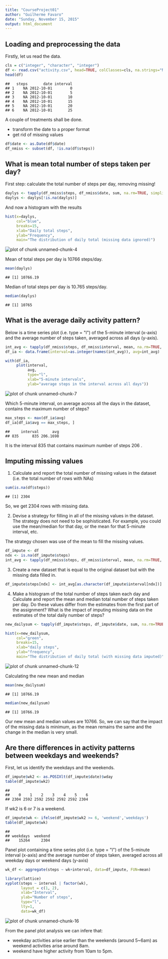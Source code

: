 ```yaml
---
title: "CourseProject01"
author: "Guilherme Favaro"
date: "Sunday, November 15, 2015"
output: html_document
---
```


## Loading and preprocessing the data

Firstly, let us read the data.

```r
cls = c("integer", "character", "integer")
df <- read.csv("activity.csv", head=TRUE, colClasses=cls, na.strings="NA")
head(df)
```

```
##   steps       date interval
## 1    NA 2012-10-01        0
## 2    NA 2012-10-01        5
## 3    NA 2012-10-01       10
## 4    NA 2012-10-01       15
## 5    NA 2012-10-01       20
## 6    NA 2012-10-01       25
```

A couple of treatments shall be done.
- transform the date to a proper format
- get rid of missing values


```r
df$date <- as.Date(df$date)
df_nmiss <- subset(df, !is.na(df$steps))
```

## What is mean total number of steps taken per day?

First step: calculate the total number of steps per day, removing missing!

```r
daylys <- tapply(df_nmiss$steps, df_nmiss$date, sum, na.rm=TRUE, simplify=T)
daylys <- daylys[!is.na(daylys)]
```

And now a histogram with the results


```r
hist(x=daylys,
     col="blue",
     breaks=15,
     xlab="Daily total steps",
     ylab="Frequency",
     main="The distribution of daily total (missing data ignored)")
```

![plot of chunk unnamed-chunk-4](figure/unnamed-chunk-4-1.png) 

Mean of total steps per day is 10766 steps/day.

```r
mean(daylys)
```

```
## [1] 10766.19
```


Median of total steps per day is 10.765 steps/day.

```r
median(daylys)
```

```
## [1] 10765
```

## What is the average daily activity pattern?

Below is a time series plot (i.e. type = "l") of the 5-minute interval (x-axis) and the average number of steps taken, averaged across all days (y-axis).


```r
int_avg <- tapply(df_nmiss$steps, df_nmiss$interval, mean, na.rm=TRUE, simplify=T)
df_ia <- data.frame(interval=as.integer(names(int_avg)), avg=int_avg)

with(df_ia,
     plot(interval,
          avg,
          type="l",
          xlab="5-minute intervals",
          ylab="average steps in the interval across all days"))
```

![plot of chunk unnamed-chunk-7](figure/unnamed-chunk-7-1.png) 

Which 5-minute interval, on average across all the days in the dataset, contains the maximum number of steps?


```r
max_steps <- max(df_ia$avg)
df_ia[df_ia$avg == max_steps, ]
```

```
##     interval      avg
## 835      835 206.1698
```

It is the interval 835 that contains maximum number of steps 206 .

## Imputing missing values

1. Calculate and report the total number of missing values in the dataset (i.e. the total number of rows with NAs)


```r
sum(is.na(df$steps))
```

```
## [1] 2304
```
So, we get 2304 rows with missing data.

2. Devise a strategy for filling in all of the missing values in the dataset. The strategy does not need to be sophisticated. For example, you could use the mean/median for that day, or the mean for that 5-minute interval, etc.

The strategy chosen was use of the mean to fill the missing values.


```r
df_impute <- df
ndx <- is.na(df_impute$steps)
int_avg <- tapply(df_nmiss$steps, df_nmiss$interval, mean, na.rm=TRUE, simplify=T)
```

3. Create a new dataset that is equal to the original dataset but with the missing data filled in.


```r
df_impute$steps[ndx] <- int_avg[as.character(df_impute$interval[ndx])]
```

4. Make a histogram of the total number of steps taken each day and Calculate and report the mean and median total number of steps taken per day. Do these values differ from the estimates from the first part of the assignment? What is the impact of imputing missing data on the estimates of the total daily number of steps?

  

```r
new_dailysum <- tapply(df_impute$steps, df_impute$date, sum, na.rm=TRUE, simplify=T)

hist(x=new_dailysum,
     col="green",
     breaks=15,
     xlab="daily steps",
     ylab="frequency",
     main="The distribution of daily total (with missing data imputed)")
```

![plot of chunk unnamed-chunk-12](figure/unnamed-chunk-12-1.png) 

Calculating the new mean and median

```r
mean(new_dailysum)
```

```
## [1] 10766.19
```

```r
median(new_dailysum)
```

```
## [1] 10766.19
```

Our new mean and median values are 10766. So, we can say that the impact of the missing data is minimum, as the mean remains the same and the change in the median is very small.

## Are there differences in activity patterns between weekdays and weekends?

First, let us identify the weekdays and the weekends.


```r
df_impute$wk2 <- as.POSIXlt(df_impute$date)$wday
table(df_impute$wk2)
```

```
## 
##    0    1    2    3    4    5    6 
## 2304 2592 2592 2592 2592 2592 2304
```

If wk2 is 6 or 7 is a weekend.


```r
df_impute$wk <- ifelse(df_impute$wk2 >= 6, 'weekend','weekdays')
table(df_impute$wk)
```

```
## 
## weekdays  weekend 
##    15264     2304
```

Panel plot containing a time series plot (i.e. type = "l") of the 5-minute interval (x-axis) and the average number of steps taken, averaged across all weekday days or weekend days (y-axis)


```r
wk_df <- aggregate(steps ~ wk+interval, data=df_impute, FUN=mean)

library(lattice)
xyplot(steps ~ interval | factor(wk),
       layout = c(1, 2),
       xlab="Interval",
       ylab="Number of steps",
       type="l",
       lty=1,
       data=wk_df)
```

![plot of chunk unnamed-chunk-16](figure/unnamed-chunk-16-1.png) 

From the panel plot analysis we can infere that:

* weekday activities arise earlier than the weekends (around 5~6am) as weekend activities arise around 8am.
* weekend have higher activity from 10am to 5pm.
